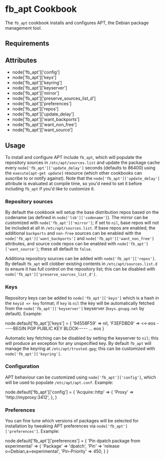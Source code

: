 fb_apt Cookbook
====================
The `fb_apt` cookbook installs and configures APT, the Debian package 
management tool.

Requirements
------------

Attributes
----------
* node['fb_apt']['config']
* node['fb_apt']['keys']
* node['fb_apt']['keyring']
* node['fb_apt']['keyserver']
* node['fb_apt']['mirror']
* node['fb_apt']['preserve_sources_list_d']
* node['fb_apt']['preferences']
* node['fb_apt']['repos']
* node['fb_apt']['update_delay']
* node['fb_apt']['want_backports']
* node['fb_apt']['want_non_free']
* node['fb_apt']['want_source']

Usage
-----
To install and configure APT include `fb_apt`, which will populate the 
repository sources in `/etc/apt/sources.list` and update the package cache 
every `node['fb_apt']['update_delay']` seconds (defaults to 86400) using the 
`execute[apt-get update]` resource (which other cookbooks can suscribe to or 
notify against). Note that the `node['fb_apt']['update_delay']` attribute is 
evaluated at compile time, so you'd need to set it before including `fb_apt` if
you'd like to customize it.

### Repository sources
By default the cookbook will setup the base distribution repos based on the
codename (as defined in `node['lsb']['codename']`). The mirror can be
customized with `node['fb_apt']['mirror']`; if set to `nil`, base repos will
not be included at all in `/etc/apt/sources.list`. If base repos are enabled,
the additional `backports` and `non-free` sources can be enabled with the
`node['fb_apt']['want_backports']` and `node['fb_apt']['want_non_free']`
attributes, and source code repos can be enabled with
`node['fb_apt']['want_source']`; these all default to `false`.

Additiona repository sources can be added with `node['fb_apt']['repos']`. By
default `fb_apt` will clobber existing contents in `/etc/apt/sources.list.d` to
ensure it has full control on the repository list; this can be disabled with
`node['fb_apt']['preserve_sources_list_d']`.

### Keys
Repository keys can be added to `node['fb_apt']['keys']` which is a hash in the
`keyid => key` format; if `key` is `nil` the key will be automatically fetched
from the `node['fb_apt']['keyserver']` keyserver (`keys.gnupg.net` by default).
Example:

  node.default['fb_apt']['keys'] = {
    '94558F59' => nil,
    'F3EFDBD9' => <<-eos
  -----BEGIN PGP PUBLIC KEY BLOCK-----
  ...
  eos
  }

Automatic key fetching can be disabled by setting the keyserver to `nil`; this 
will produce an exception for any unspecified key. By default `fb_apt` will 
manage the keyring at `/etc/apt/trusted.gpg`; this can be customized with
`node['fb_apt']['keyring']`.

### Configuration
APT behaviour can be customized using `node['fb_apt']['config']`, which will be
used to populate `/etc/apt/apt.conf`. Example:

  node.default['fb_apt']['config'] = {
    'Acquire::http' => {
      'Proxy' => 'http://myproxy:3412',
    },
  }
  
### Preferences
You can fine tune which versions of packages will be selected for installation
by tweaking APT preferences via `node['fb_apt']['preferences']`. Example:

  node.default['fb_apt']['preferences'] = {
    'Pin dpatch package from experimental' => {
      'Package' => 'dpatch',
      'Pin' => 'release o=Debian,a=experimental',
      'Pin-Priority' => 450,
    }
  }
